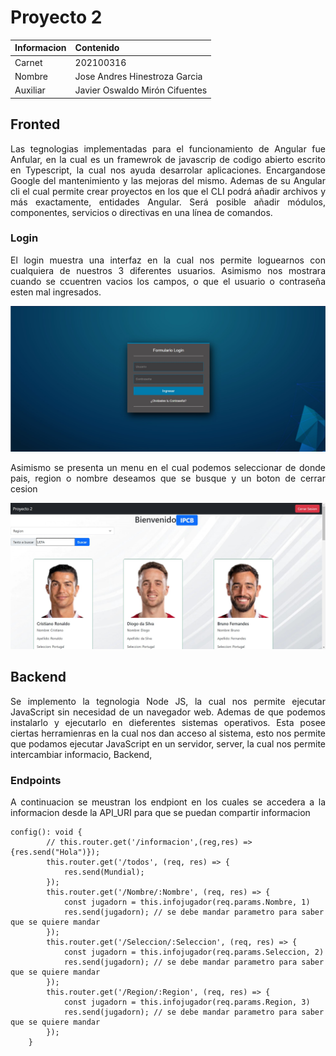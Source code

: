 # **Proyecto 2** 

| Informacion   | Contenido                    |
|---------------| :---------                   |
|Carnet         | 202100316                    |
| Nombre        | Jose Andres Hinestroza Garcia|
|Auxiliar       |Javier Oswaldo Mirón Cifuentes|

## Fronted 

<p style='text-align: justify;'> Las tegnologias implementadas para el funcionamiento de Angular fue Anfular, en la cual es un framewrok de javascrip de codigo abierto escrito en Typescript, la cual nos ayuda desarrolar aplicaciones. Encargandose Google del mantenimiento y las mejoras del mismo. Ademas de su Angular cli el cual permite crear proyectos en los que el CLI podrá añadir archivos y más exactamente, entidades Angular. Será posible añadir módulos, componentes, servicios o directivas en una línea de comandos.</p>


### Login 

<p style='text-align: justify;'> El login muestra una interfaz en la cual nos permite loguearnos con cualquiera de nuestros 3 diferentes usuarios. Asimismo nos mostrara cuando se ccuentren vacios los campos, o que el usuario o contraseña esten mal ingresados. </p>


![Login](Imagenes/Login.jpg)

<p style='text-align: justify;'> Asimismo se presenta un menu en el cual podemos seleccionar de donde pais, region o nombre deseamos que se busque y un boton de cerrar cesion</p>

![Menu](Imagenes/Menu.jpg)

## Backend

<p style='text-align: justify;'> Se implemento la tegnologia Node JS, la cual nos permite ejecutar JavaScript sin necesidad de un navegador web. Ademas de que podemos instalarlo y ejecutarlo en dieferentes sistemas operativos. Esta posee ciertas herramienras en la cual nos dan acceso al sistema, esto nos permite que podamos ejecutar JavaScript en un servidor, server, la cual nos permite intercambiar informacio, Backend, </p>

### Endpoints

<p style='text-align: justify;'> A continuacion se meustran los endpiont en los cuales se accedera a la informacion desde la API_URI para que se puedan compartir informacion </p>

```
config(): void {
        // this.router.get('/informacion',(reg,res) =>{res.send("Hola")});
        this.router.get('/todos', (req, res) => {
            res.send(Mundial);
        });
        this.router.get('/Nombre/:Nombre', (req, res) => {
            const jugadorn = this.infojugador(req.params.Nombre, 1)
            res.send(jugadorn); // se debe mandar parametro para saber que se quiere mandar
        });
        this.router.get('/Seleccion/:Seleccion', (req, res) => {
            const jugadorn = this.infojugador(req.params.Seleccion, 2)
            res.send(jugadorn); // se debe mandar parametro para saber que se quiere mandar
        });
        this.router.get('/Region/:Region', (req, res) => {
            const jugadorn = this.infojugador(req.params.Region, 3)
            res.send(jugadorn); // se debe mandar parametro para saber que se quiere mandar
        });
    }
```
